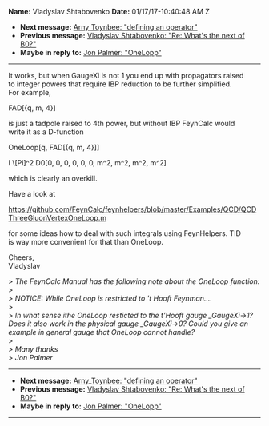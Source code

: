 **Name:** Vladyslav Shtabovenko
**Date:** 01/17/17-10:40:48 AM Z

  - **Next message:** [Arny\_Toynbee: "defining an operator"](1179.html)
  - **Previous message:** [Vladyslav Shtabovenko: "Re: What's the next
    of B0?"](1177.html)
  - **Maybe in reply to:** [Jon Palmer: "OneLopp"](0312.html)

-----

It works, but when GaugeXi is not 1 you end up with propagators raised  
to integer powers that require IBP reduction to be further simplified.  
For example,  

FAD[{q, m, 4}]  

is just a tadpole raised to 4th power, but without IBP FeynCalc would  
write it as a D-function  

OneLoop[q, FAD[{q, m, 4}]]  

I \\[Pi]^2 D0[0, 0, 0, 0, 0, 0, m^2, m^2, m^2, m^2]  

which is clearly an overkill.  

Have a look at  

https://github.com/FeynCalc/feynhelpers/blob/master/Examples/QCD/QCDThreeGluonVertexOneLoop.m  

for some ideas how to deal with such integrals using FeynHelpers. TID  
is way more convenient for that than OneLoop.  

Cheers,  
Vladyslav  

*\> The FeynCalc Manual has the following note about the OneLoop
function:*  
*\>*  
*\> NOTICE: While OneLoop is restricted to 't Hooft Feynman....*  
*\>*  
*\> In what sense ithe OneLoop resticted to the t'Hooft gauge
\_GaugeXi-\>1? Does it also work in the physical gauge \_GaugeXi-\>0?
Could you give an example in general gauge that OneLoop cannot
handle?*  
*\>*  
*\> Many thanks*  
*\> Jon Palmer*  

-----

  - **Next message:** [Arny\_Toynbee: "defining an operator"](1179.html)
  - **Previous message:** [Vladyslav Shtabovenko: "Re: What's the next
    of B0?"](1177.html)
  - **Maybe in reply to:** [Jon Palmer: "OneLopp"](0312.html)

-----

